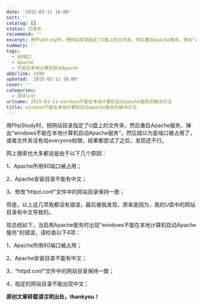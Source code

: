 ```yaml
---
date: '2015-03-11 16:00'
sort: ''
catalog: []
status: 已发布
recommend: ''
excerpt: 用PhpStudy时，把网站目录指定了U盘上的文件夹，然后重启Apache服务，弹出“windows不能在本地计算机启动Apache服务”，然后就以为是端口被占用了，或者文件夹没有给everyone权限，结果都尝试了之后，发现还不行。
summary: ''
tags:
  - 80端口
  - Apache
  - 不能在本地计算机启动Apache
abbrlink: 1508
updated: '2015-03-11 16:00'
cover: ''
categories:
  - 清学小记
urlname: 2015-03-11-windows不能在本地计算机启动apache服务的解决方法
title: windows不能在本地计算机启动apache服务的解决方法
---
```


用PhpStudy时，把网站目录指定了U盘上的文件夹，然后重启Apache服务，弹出“windows不能在本地计算机启动Apache服务”，然后就以为是端口被占用了，或者文件夹没有给everyone权限，结果都尝试了之后，发现还不行。


网上搜索也大多都说是由于以下几个原因：


1、Apache所用80端口被占用；


2、Apache安装目录不能有中文；


3、修改“httpd.conf”文件中的网站目录保持一致；


但是，以上这几项我都没有错误，最后被我发现，原来是因为，我的U盘中的网站目录有中文导致的。


现总结如下，当启用Apache服务时出现“windows不能在本地计算机启动Apache服务”的错误，请检查以下4项：


1、Apache所用80端口被占用；


2、Apache安装目录不能有中文；


3、“httpd.conf”文件中的网站目录保持一致；


4、指定的网站目录不能出现中文；


**原创文章转载请注明出处，thankyou！**


